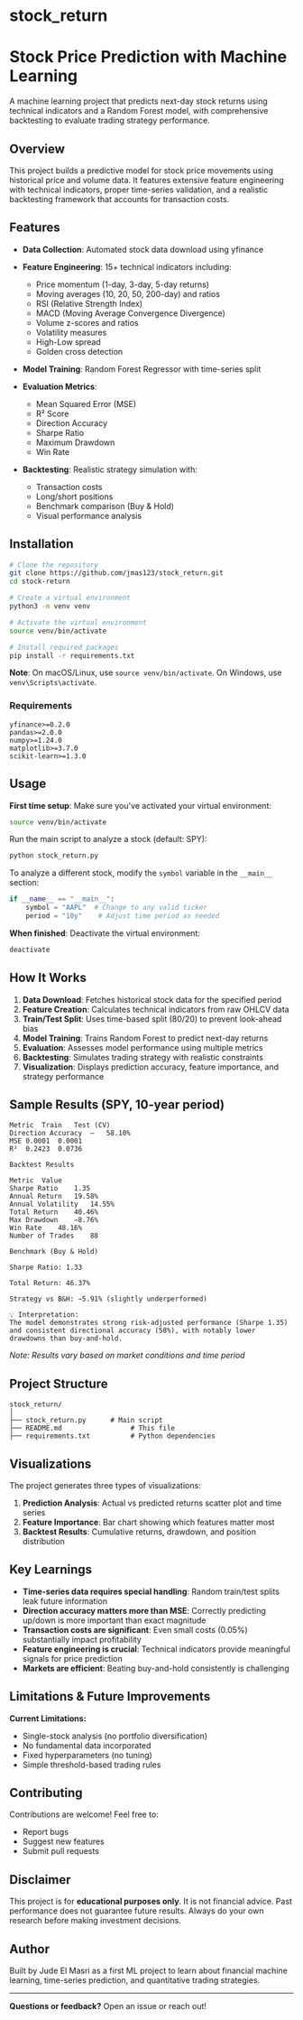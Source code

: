 # stock_return
# Stock Price Prediction with Machine Learning

A machine learning project that predicts next-day stock returns using technical indicators and a Random Forest model, with comprehensive backtesting to evaluate trading strategy performance.

## Overview

This project builds a predictive model for stock price movements using historical price and volume data. It features extensive feature engineering with technical indicators, proper time-series validation, and a realistic backtesting framework that accounts for transaction costs.

## Features

- **Data Collection**: Automated stock data download using yfinance
- **Feature Engineering**: 15+ technical indicators including:
  - Price momentum (1-day, 3-day, 5-day returns)
  - Moving averages (10, 20, 50, 200-day) and ratios
  - RSI (Relative Strength Index)
  - MACD (Moving Average Convergence Divergence)
  - Volume z-scores and ratios
  - Volatility measures
  - High-Low spread
  - Golden cross detection
  
- **Model Training**: Random Forest Regressor with time-series split
- **Evaluation Metrics**:
  - Mean Squared Error (MSE)
  - R² Score
  - Direction Accuracy
  - Sharpe Ratio
  - Maximum Drawdown
  - Win Rate
  
- **Backtesting**: Realistic strategy simulation with:
  - Transaction costs
  - Long/short positions
  - Benchmark comparison (Buy & Hold)
  - Visual performance analysis

## Installation

```bash
# Clone the repository
git clone https://github.com/jmas123/stock_return.git
cd stock-return

# Create a virtual environment
python3 -m venv venv

# Activate the virtual environment
source venv/bin/activate

# Install required packages
pip install -r requirements.txt
```

**Note**: On macOS/Linux, use `source venv/bin/activate`. On Windows, use `venv\Scripts\activate`.

### Requirements

```
yfinance>=0.2.0
pandas>=2.0.0
numpy>=1.24.0
matplotlib>=3.7.0
scikit-learn>=1.3.0
```

## Usage

**First time setup**: Make sure you've activated your virtual environment:
```bash
source venv/bin/activate
```

Run the main script to analyze a stock (default: SPY):

```bash
python stock_return.py
```

To analyze a different stock, modify the `symbol` variable in the `__main__` section:

```python
if __name__ == "__main__":
    symbol = "AAPL"  # Change to any valid ticker
    period = "10y"    # Adjust time period as needed
```

**When finished**: Deactivate the virtual environment:
```bash
deactivate
```

## How It Works

1. **Data Download**: Fetches historical stock data for the specified period
2. **Feature Creation**: Calculates technical indicators from raw OHLCV data
3. **Train/Test Split**: Uses time-based split (80/20) to prevent look-ahead bias
4. **Model Training**: Trains Random Forest to predict next-day returns
5. **Evaluation**: Assesses model performance using multiple metrics
6. **Backtesting**: Simulates trading strategy with realistic constraints
7. **Visualization**: Displays prediction accuracy, feature importance, and strategy performance

## Sample Results (SPY, 10-year period)

```
Metric	Train	Test (CV)
Direction Accuracy	—	58.10%
MSE	0.0001	0.0001
R²	0.2423	0.0736

Backtest Results

Metric	Value
Sharpe Ratio	1.35
Annual Return	19.58%
Annual Volatility	14.55%
Total Return	40.46%
Max Drawdown	−8.76%
Win Rate	48.16%
Number of Trades	88

Benchmark (Buy & Hold)

Sharpe Ratio: 1.33

Total Return: 46.37%

Strategy vs B&H: −5.91% (slightly underperformed)

💡 Interpretation:
The model demonstrates strong risk-adjusted performance (Sharpe 1.35) and consistent directional accuracy (58%), with notably lower drawdowns than buy-and-hold.
```

*Note: Results vary based on market conditions and time period*

## Project Structure

```
stock_return/
│
├── stock_return.py      # Main script
├── README.md                 # This file
├── requirements.txt          # Python dependencies
```

## Visualizations

The project generates three types of visualizations:

1. **Prediction Analysis**: Actual vs predicted returns scatter plot and time series
2. **Feature Importance**: Bar chart showing which features matter most
3. **Backtest Results**: Cumulative returns, drawdown, and position distribution

## Key Learnings

- **Time-series data requires special handling**: Random train/test splits leak future information
- **Direction accuracy matters more than MSE**: Correctly predicting up/down is more important than exact magnitude
- **Transaction costs are significant**: Even small costs (0.05%) substantially impact profitability
- **Feature engineering is crucial**: Technical indicators provide meaningful signals for price prediction
- **Markets are efficient**: Beating buy-and-hold consistently is challenging

## Limitations & Future Improvements

**Current Limitations:**
- Single-stock analysis (no portfolio diversification)
- No fundamental data incorporated
- Fixed hyperparameters (no tuning)
- Simple threshold-based trading rules

## Contributing

Contributions are welcome! Feel free to:
- Report bugs
- Suggest new features
- Submit pull requests

## Disclaimer

This project is for **educational purposes only**. It is not financial advice. Past performance does not guarantee future results. Always do your own research before making investment decisions.

## Author

Built by Jude El Masri as a first ML project to learn about financial machine learning, time-series prediction, and quantitative trading strategies.

---

**Questions or feedback?** Open an issue or reach out!